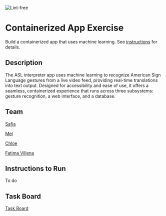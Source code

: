 ![Lint-free](https://github.com/nyu-software-engineering/containerized-app-exercise/actions/workflows/lint.yml/badge.svg)

# Containerized App Exercise

Build a containerized app that uses machine learning. See [instructions](./instructions.md) for details.

## Description

The ASL interpreter app uses machine learning to recognize American Sign Language gestures from a live video feed, providing real-time translations into text output.
Designed for accessibility and ease of use, it offers a seamless, containerized experience that runs across three subsystems: gesture recognition, a web interface, and a database.

## Team

[Safia](https://github.com/)

[Mel](https://github.com/)

[Chloe](https://github.com/)

[Fatima Villena](https://github.com/favils)

## Instructions to Run

To do

## Task Board
[Task Board](https://github.com/orgs/software-students-fall2024/projects/119/views/1)
